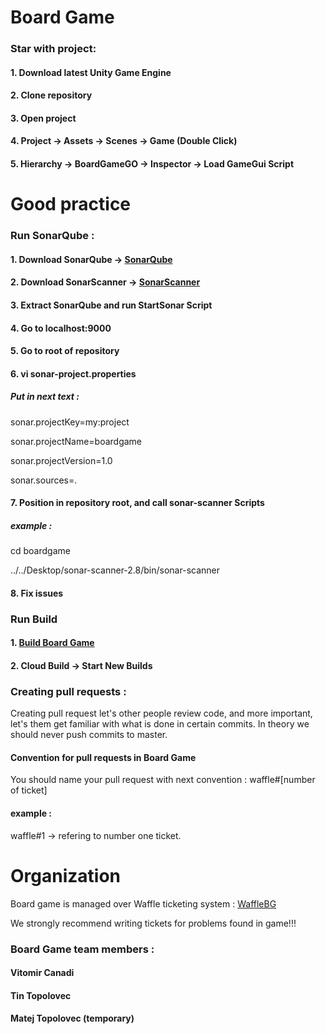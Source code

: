 # Board Game

### Star with project:
#### 1. Download latest Unity Game Engine
#### 2. Clone repository
#### 3. Open project
#### 4. Project -> Assets -> Scenes -> Game (Double Click)
#### 5. Hierarchy -> BoardGameGO -> Inspector -> Load GameGui Script

# Good practice
### Run SonarQube :
#### 1. Download SonarQube -> [SonarQube](https://www.sonarqube.org/)
#### 2. Download SonarScanner -> [SonarScanner](https://docs.sonarqube.org/display/SCAN/Analyzing+with+SonarQube+Scanner)
#### 3. Extract SonarQube and run StartSonar Script
#### 4. Go to localhost:9000
#### 5. Go to root of repository
#### 6. vi sonar-project.properties
##### Put in next text :
sonar.projectKey=my:project

sonar.projectName=boardgame

sonar.projectVersion=1.0

sonar.sources=.

#### 7. Position in repository root, and call sonar-scanner Scripts
##### example :
cd boardgame

../../Desktop/sonar-scanner-2.8/bin/sonar-scanner
#### 8. Fix issues

### Run Build

#### 1. [Build Board Game](https://developer.cloud.unity3d.com/build/orgs/tinolov/projects/boardgame/)
#### 2. Cloud Build -> Start New Builds

### Creating pull requests :

Creating pull request let's other people review code, and more important, let's them get familiar with what is done
in certain commits. In theory we should never push commits to master.

#### Convention for pull requests in Board Game

You should name your pull request with next convention :
waffle#[number of ticket]

#### example :

waffle#1 -> refering to number one ticket.

# Organization

Board game is managed over Waffle ticketing system : [WaffleBG](https://waffle.io/TinT1/boardgame)

We strongly recommend writing tickets for problems found in game!!!

### Board Game team members :
#### Vitomir Canadi
#### Tin Topolovec
#### Matej Topolovec (temporary)

